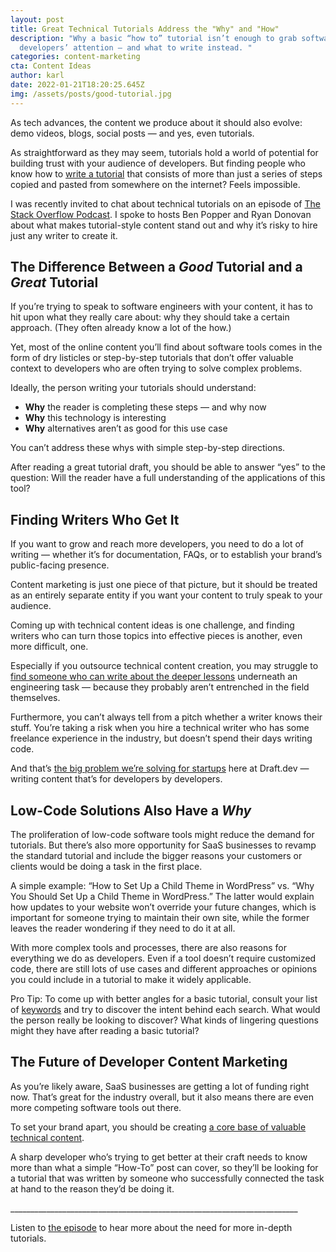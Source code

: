 ```yaml
---
layout: post
title: Great Technical Tutorials Address the "Why" and "How"
description: "Why a basic “how to” tutorial isn’t enough to grab software
  developers’ attention — and what to write instead. "
categories: content-marketing
cta: Content Ideas
author: karl
date: 2022-01-21T18:20:25.645Z
img: /assets/posts/good-tutorial.jpg
---
```

As tech advances, the content we produce about it should also evolve: demo videos, blogs, social posts — and yes, even tutorials.

As straightforward as they may seem, tutorials hold a world of potential for building trust with your audience of developers. But finding people who know how to [write a tutorial](https://draft.dev/learn/technical-tutorials) that consists of more than just a series of steps copied and pasted from somewhere on the internet? Feels impossible.

I was recently invited to chat about technical tutorials on an episode of [The Stack Overflow Podcast](https://the-stack-overflow-podcast.simplecast.com/episodes/the-growing-power-of-low-code-tools/transcript/). I spoke to hosts Ben Popper and Ryan Donovan about what makes tutorial-style content stand out and why it’s risky to hire just any writer to create it.

## The Difference Between a *Good* Tutorial and a *Great* Tutorial

If you’re trying to speak to software engineers with your content, it has to hit upon what they really care about: why they should take a certain approach. (They often already know a lot of the how.)

Yet, most of the online content you’ll find about software tools comes in the form of dry listicles or step-by-step tutorials that don’t offer valuable context to developers who are often trying to solve complex problems.

Ideally, the person writing your tutorials should understand:

* **Why** the reader is completing these steps — and why now 
* **Why** this technology is interesting 
* **Why** alternatives aren’t as good for this use case

You can’t address these whys with simple step-by-step directions.

After reading a great tutorial draft, you should be able to answer “yes” to the question: Will the reader have a full understanding of the applications of this tool?

## Finding Writers Who Get It

If you want to grow and reach more developers, you need to do a lot of writing — whether it’s for documentation, FAQs, or to establish your brand’s public-facing presence.

Content marketing is just one piece of that picture, but it should be treated as an entirely separate entity if you want your content to truly speak to your audience.

Coming up with technical content ideas is one challenge, and finding writers who can turn those topics into effective pieces is another, even more difficult, one.

Especially if you outsource technical content creation, you may struggle to [find someone who can write about the deeper lessons](https://draft.dev/learn/technical-writer-for-hire) underneath an engineering task — because they probably aren’t entrenched in the field themselves.

Furthermore, you can’t always tell from a pitch whether a writer knows their stuff. You’re taking a risk when you hire a technical writer who has some freelance experience in the industry, but doesn’t spend their days writing code.

And that’s [the big problem we’re solving for startups](https://draft.dev/about) here at Draft.dev — writing content that’s for developers by developers.

## Low-Code Solutions Also Have a *Why*

The proliferation of low-code software tools might reduce the demand for tutorials. But there’s also more opportunity for SaaS businesses to revamp the standard tutorial and include the bigger reasons your customers or clients would be doing a task in the first place.

A simple example: “How to Set Up a Child Theme in WordPress” vs. “Why You Should Set Up a Child Theme in WordPress.” The latter would explain how updates to your website won’t override your future changes, which is important for someone trying to maintain their own site, while the former leaves the reader wondering if they need to do it at all.

With more complex tools and processes, there are also reasons for everything we do as developers. Even if a tool doesn’t require customized code, there are still lots of use cases and different approaches or opinions you could include in a tutorial to make it widely applicable.

Pro Tip: To come up with better angles for a basic tutorial, consult your list of [keywords](https://draft.dev/learn/seo-keyword-opportunities-in-developer-marketing) and try to discover the intent behind each search. What would the person really be looking to discover? What kinds of lingering questions might they have after reading a basic tutorial?

## The Future of Developer Content Marketing

As you’re likely aware, SaaS businesses are getting a lot of funding right now. That’s great for the industry overall, but it also means there are even more competing software tools out there.

To set your brand apart, you should be creating [a core base of valuable technical content](https://draft.dev/learn/a-complete-introduction-to-technical-marketing).

A sharp developer who’s trying to get better at their craft needs to know more than what a simple “How-To” post can cover, so they’ll be looking for a tutorial that was written by someone who successfully connected the task at hand to the reason they’d be doing it.

\_\_\_\_\_\_\_\_\_\_\_\_\_\_\_\_\_\_\_\_\_\_\_\_\_\_\_\_\_\_\_\_\_\_\_\_\_\_\_\_\_\_\_\_\_\_\_\_\_\_\_\_\_\_\_\_\_\_\_\_\_\_\_\_\_\_\_\_\_\_\_\_

Listen to [the episode](https://the-stack-overflow-podcast.simplecast.com/episodes/the-growing-power-of-low-code-tools/transcript/) to hear more about the need for more in-depth tutorials.